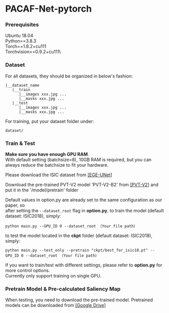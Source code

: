 # PACAF-Net-pytorch

### Prerequisites
Ubuntu 18.04\
Python==3.8.3\
Torch==1.8.2+cu111\
Torchvision==0.9.2+cu111\


### Dataset
For all datasets, they should be organized in below's fashion:
```
|__dataset_name
   |__train
      |__images xxx.jpg ...
      |__masks xxx.jpg ...
   |__test
      |__images xxx.jpg ...
      |__masks xxx.jpg ...
```
For training, put your dataset folder under:
```
dataset/
```

### Train & Test
**Make sure you have enough GPU RAM**.\
With default setting (batchsize=8), 10GB RAM is required, but you can always reduce the batchsize to fit your hardware.

Please download the ISIC dataset from [[EGE-UNet]](https://github.com/JCruan519/EGE-UNet)

Download the pre-trained PVT-V2 model 'PVT-V2-B2' from [[PVT-V2]](https://github.com/whai362/PVT/tree/v2/classification) and put it in the '/model/pretrain' folder

Default values in option.py are already set to the same configuration as our paper, so \
after setting the ```--dataset_root``` flag in **option.py**, to train the model (default dataset: ISIC2018), simply:
```
python main.py --GPU_ID 0 --dataset_root （Your file path）
```
to test the model located in the **ckpt** folder (default dataset: ISIC2018), simply:
```
python main.py --test_only --pretrain "ckpt/best_for_isic18.pt" --GPU_ID 0 --dataset_root （Your file path）
```
If you want to train/test with different settings, please refer to **option.py** for more control options.\
Currently only support training on single GPU.

### Pretrain Model & Pre-calculated Saliency Map
When testing, you need to download the pre-trained model. Pretrained models can be downloaded from [[Google Drive]](https://drive.google.com/drive/folders/1arceMK6U_24wxM36CVj73WYbJR2uMICd?usp=drive_link)


